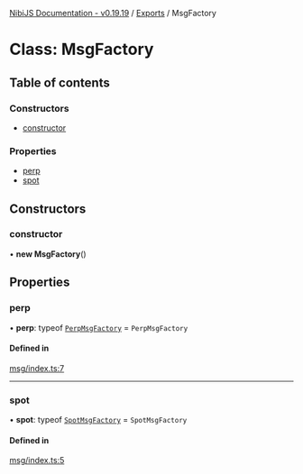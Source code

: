 [NibiJS Documentation - v0.19.19](../intro.md) / [Exports](../modules.md) / MsgFactory

# Class: MsgFactory

## Table of contents

### Constructors

- [constructor](MsgFactory.md#constructor)

### Properties

- [perp](MsgFactory.md#perp)
- [spot](MsgFactory.md#spot)

## Constructors

### constructor

• **new MsgFactory**()

## Properties

### perp

• **perp**: typeof [`PerpMsgFactory`](PerpMsgFactory.md) = `PerpMsgFactory`

#### Defined in

[msg/index.ts:7](https://github.com/NibiruChain/ts-sdk/blob/f06ff7b1/packages/nibijs/src/msg/index.ts#L7)

___

### spot

• **spot**: typeof [`SpotMsgFactory`](SpotMsgFactory.md) = `SpotMsgFactory`

#### Defined in

[msg/index.ts:5](https://github.com/NibiruChain/ts-sdk/blob/f06ff7b1/packages/nibijs/src/msg/index.ts#L5)
